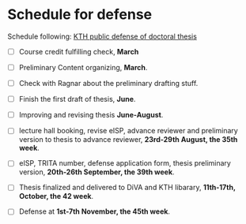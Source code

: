 # Schedule for defense

Schedule following: [KTH public defense of doctoral thesis](https://intra.kth.se/en/eecs/forskarutbildning/public-defence-of-doctoral-thesis-1.813458)
- [ ] Course credit fulfilling check, **March**
- [ ] Preliminary Content organizing, **March**.
- [ ] Check with Ragnar about the preliminary drafting stuff. 
- [ ] Finish the first draft of thesis, **June**.
- [ ] Improving and revising thesis **June-August**.
- [ ] lecture hall booking, revise eISP, advance reviewer and preliminary version to thesis to advance reviewer, **23rd-29th August, the 35th week**.
- [ ] eISP, TRITA number, defense application form, thesis preliminary version, **20th-26th September, the 39th week**.
- [ ] Thesis finalized and delivered to DiVA and KTH libarary, **11th-17th, October, the 42 week**.
- [ ] Defense at **1st-7th November, the 45th week**.

